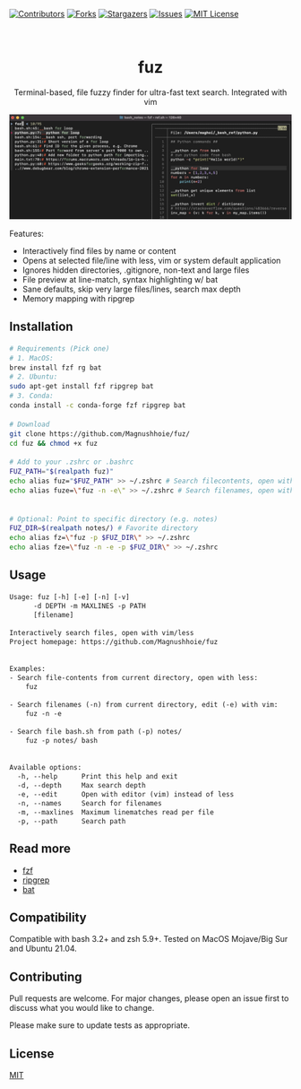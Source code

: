 <!-- PROJECT SHIELDS -->
[![Contributors][contributors-shield]][contributors-url]
[![Forks][forks-shield]][forks-url]
[![Stargazers][stars-shield]][stars-url]
[![Issues][issues-shield]][issues-url]
[![MIT License][license-shield]][license-url]

<!-- PROJECT LOGO -->
<br />
<p align="center">
  <a href="https://github.com/Magnushhoie/fuz">
  </a>

  <h1 align="center">fuz</h3>

  <p align="center">
    Terminal-based, file fuzzy finder for ultra-fast text search. Integrated with vim
  </p>
</p>

</p>
<p align="center">
<img src="img/image.jpg" alt="Logo" width="700">
</p>

Features:
- Interactively find files by name or content
- Opens at selected file/line with less, vim or system default application
- Ignores hidden directories, .gitignore, non-text and large files
- File preview at line-match, syntax highlighting w/ bat
- Sane defaults, skip very large files/lines, search max depth
- Memory mapping with ripgrep

## Installation

```bash
# Requirements (Pick one)
# 1. MacOS:
brew install fzf rg bat
# 2. Ubuntu:
sudo apt-get install fzf ripgrep bat
# 3. Conda:
conda install -c conda-forge fzf ripgrep bat

# Download
git clone https://github.com/Magnushhoie/fuz/
cd fuz && chmod +x fuz

# Add to your .zshrc or .bashrc
FUZ_PATH="$(realpath fuz)"
echo alias fuz="$FUZ_PATH" >> ~/.zshrc # Search filecontents, open with less
echo alias fuze=\"fuz -n -e\" >> ~/.zshrc # Search filenames, open with vim


# Optional: Point to specific directory (e.g. notes)
FUZ_DIR=$(realpath notes/) # Favorite directory
echo alias fz=\"fuz -p $FUZ_DIR\" >> ~/.zshrc
echo alias fze=\"fuz -n -e -p $FUZ_DIR\" >> ~/.zshrc
```

## Usage

```
Usage: fuz [-h] [-e] [-n] [-v]
      -d DEPTH -m MAXLINES -p PATH
      [filename]

Interactively search files, open with vim/less
Project homepage: https://github.com/Magnushhoie/fuz


Examples:
- Search file-contents from current directory, open with less:
    fuz

- Search filenames (-n) from current directory, edit (-e) with vim:
    fuz -n -e

- Search file bash.sh from path (-p) notes/
    fuz -p notes/ bash


Available options:
  -h, --help      Print this help and exit
  -d, --depth     Max search depth
  -e, --edit      Open with editor (vim) instead of less
  -n, --names     Search for filenames
  -m, --maxlines  Maximum linematches read per file
  -p, --path      Search path
```

## Read more
- [fzf](https://github.com/junegunn/fzf)
- [ripgrep](https://github.com/BurntSushi/ripgrep)
- [bat](https://github.com/sharkdp/bat)

## Compatibility
Compatible with bash 3.2+ and zsh 5.9+. Tested on MacOS Mojave/Big Sur and Ubuntu 21.04.

## Contributing
Pull requests are welcome. For major changes, please open an issue first to discuss what you would like to change.

Please make sure to update tests as appropriate.

## License
[MIT](https://choosealicense.com/licenses/mit/)

<!-- MARKDOWN LINKS & IMAGES -->
<!-- https://www.markdownguide.org/basic-syntax/#reference-style-links -->
[contributors-shield]: https://img.shields.io/github/contributors/Magnushhoie/fuz.svg?style=for-the-badge
[contributors-url]: https://github.com/Magnushhoie/fuz/graphs/contributors
[forks-shield]: https://img.shields.io/github/forks/Magnushhoie/fuz.svg?style=for-the-badge
[forks-url]: https://github.com/Magnushhoie/fuz/network/members
[stars-shield]: https://img.shields.io/github/stars/Magnushhoie/fuz.svg?style=for-the-badge
[stars-url]: https://github.com/Magnushhoie/fuz/stargazers
[issues-shield]: https://img.shields.io/github/issues/Magnushhoie/fuz.svg?style=for-the-badge
[issues-url]: https://github.com/Magnushhoie/fuz/issues
[license-shield]: https://img.shields.io/github/license/othneildrew/Best-README-Template.svg?style=for-the-badge
[license-url]: https://github.com/Magnushhoie/fuz/blob/master/LICENSE.txt
